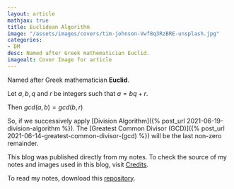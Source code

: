 ```yaml
---
layout: article
mathjax: true
title: Euclidean Algorithm
image: "/assets/images/covers/tim-johnson-Vwf8q3RzBRE-unsplash.jpg"
categories:
- DM
desc: Named after Greek mathematician Euclid. 
imagealt: Cover Image for article
---
```


Named after Greek mathematician <b>Euclid</b>.

Let $a, b, q$ and $r$ be integers such that $a = bq + r$.




















































































































































































































































































































































































































Then $gcd(a, b) = gcd(b, r)$ 





















































































































































































































































































































































































































So, if we successively apply [Division Algorithm]({% post_url 2021-06-19-division-algorithm %}). The [Greatest Common Divisor (GCD)]({% post_url 2021-06-14-greatest-common-divisor-(gcd) %}) will be the last non-zero remainder.



This blog was published directly from my notes.
To check the source of my notes and images used in this blog, visit <a href="/credits.html" target="_blank">Credits</a>.

To read my notes, download this <a href="https://github.com/bovem/CS" target="blank">repository</a>.